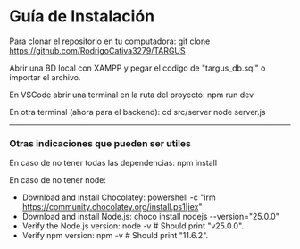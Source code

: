 # Guía de Instalación

Para clonar el repositorio en tu computadora:
git clone https://github.com/RodrigoCativa3279/TARGUS

Abrir una BD local con XAMPP y pegar el codigo de "targus_db.sql" o importar el archivo.

En VSCode abrir una terminal en la ruta del proyecto:
npm run dev

En otra terminal (ahora para el backend):
cd src/server
node server.js


---
### Otras indicaciones que pueden ser utiles
En caso de no tener todas las dependencias:
npm install

En caso de no tener node:
- Download and install Chocolatey:
powershell -c "irm https://community.chocolatey.org/install.ps1|iex"
- Download and install Node.js:
choco install nodejs --version="25.0.0"
- Verify the Node.js version:
node -v # Should print "v25.0.0".
- Verify npm version:
npm -v # Should print "11.6.2".
